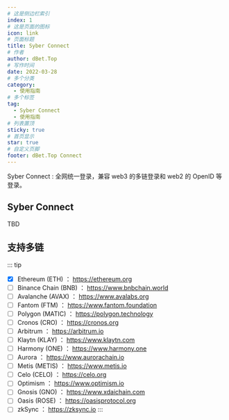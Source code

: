 ```yaml
---
# 这是侧边栏索引
index: 1
# 这是页面的图标
icon: link
# 页面标题
title: Syber Connect
# 作者
author: dBet.Top
# 写作时间
date: 2022-03-28
# 多个分类
category:
  - 使用指南
# 多个标签
tag:
  - Syber Connect
  - 使用指南
# 列表置顶
sticky: true
# 首页显示
star: true
# 自定义页脚
footer: dBet.Top Connect
---
```

Syber Connect : 全网统一登录，兼容 web3 的多链登录和 web2 的 OpenID 等登录。

<!-- more -->

## Syber Connect
TBD

## 支持多链
::: tip
- [x] Ethereum (ETH) ： https://ethereum.org
- [ ] Binance Chain (BNB) ： https://www.bnbchain.world
- [ ] Avalanche (AVAX) ： https://www.avalabs.org
- [ ] Fantom (FTM) ： https://www.fantom.foundation
- [ ] Polygon (MATIC) ： https://polygon.technology
- [ ] Cronos (CRO) ： https://cronos.org
- [ ] Arbitrum ： https://arbitrum.io
- [ ] Klaytn (KLAY) ： https://www.klaytn.com
- [ ] Harmony (ONE) ： https://www.harmony.one
- [ ] Aurora ： https://www.aurorachain.io
- [ ] Metis (METIS) ： https://www.metis.io
- [ ] Celo (CELO) ： https://celo.org
- [ ] Optimism ： https://www.optimism.io
- [ ] Gnosis (GNO) ： https://www.xdaichain.com
- [ ] Oasis (ROSE) ： https://oasisprotocol.org
- [ ] zkSync ： https://zksync.io
:::